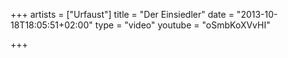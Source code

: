 +++
artists = ["Urfaust"]
title = "Der Einsiedler"
date = "2013-10-18T18:05:51+02:00"
type = "video"
youtube = "oSmbKoXVvHI"

+++
